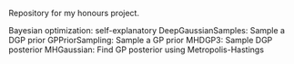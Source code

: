 Repository for my honours project.

Bayesian optimization: self-explanatory
DeepGaussianSamples: Sample a DGP prior
GPPriorSampling: Sample a GP prior
MHDGP3: Sample DGP posterior
MHGaussian: Find GP posterior using Metropolis-Hastings
